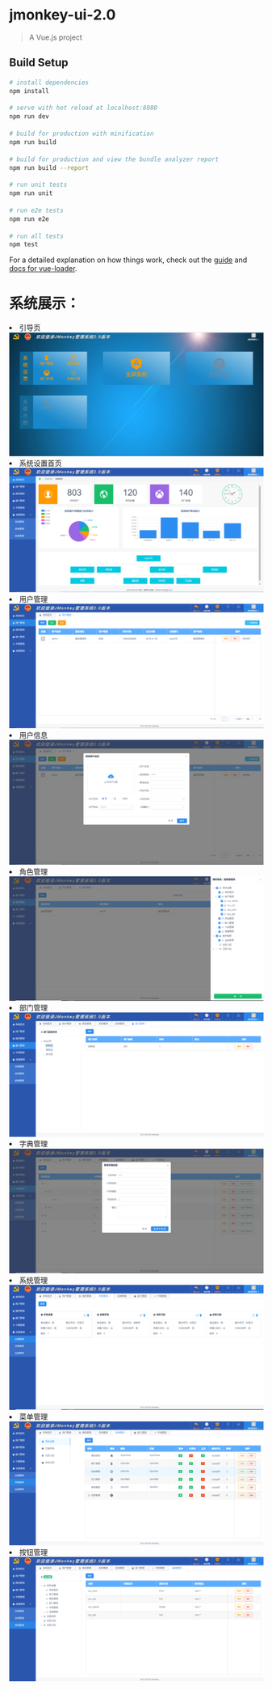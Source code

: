 # jmonkey-ui-2.0

> A Vue.js project

## Build Setup

``` bash
# install dependencies
npm install

# serve with hot reload at localhost:8080
npm run dev

# build for production with minification
npm run build

# build for production and view the bundle analyzer report
npm run build --report

# run unit tests
npm run unit

# run e2e tests
npm run e2e

# run all tests
npm test
```

For a detailed explanation on how things work, check out the [guide](http://vuejs-templates.github.io/webpack/) and [docs for vue-loader](http://vuejs.github.io/vue-loader).

# 系统展示：

<li>
  <span>引导页</span>
  <img src="https://raw.githubusercontent.com/hejiawang/JMonkey-UI-2.0/master/src/assets/images/example/q1.png"></img>
</li>
<li>
  <span>系统设置首页</span>
  <img src="https://raw.githubusercontent.com/hejiawang/JMonkey-UI-2.0/master/src/assets/images/example/b1.png"></img>
</li>
<li>
  <span>用户管理</span>
  <img src="https://raw.githubusercontent.com/hejiawang/JMonkey-UI-2.0/master/src/assets/images/example/q2.png"></img>
</li>
<li>
  <span>用户信息</span>
  <img src="https://raw.githubusercontent.com/hejiawang/JMonkey-UI-2.0/master/src/assets/images/example/q3.png"></img>
</li>
<li>
  <span>角色管理</span>
  <img src="https://raw.githubusercontent.com/hejiawang/JMonkey-UI-2.0/master/src/assets/images/example/q4.png"></img>
</li>
<li>
  <span>部门管理</span>
  <img src="https://raw.githubusercontent.com/hejiawang/JMonkey-UI-2.0/master/src/assets/images/example/q5.png"></img>
</li>
<li>
  <span>字典管理</span>
  <img src="https://raw.githubusercontent.com/hejiawang/JMonkey-UI-2.0/master/src/assets/images/example/q6.png"></img>
</li>
<li>
  <span>系统管理</span>
  <img src="https://raw.githubusercontent.com/hejiawang/JMonkey-UI-2.0/master/src/assets/images/example/q7.png"></img>
</li>
<li>
  <span>菜单管理</span>
  <img src="https://raw.githubusercontent.com/hejiawang/JMonkey-UI-2.0/master/src/assets/images/example/q8.png"></img>
</li>
<li>
  <span>按钮管理</span>
  <img src="https://raw.githubusercontent.com/hejiawang/JMonkey-UI-2.0/master/src/assets/images/example/q9.png"></img>
</li>
